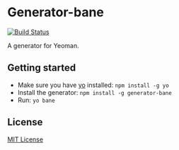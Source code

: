 # Generator-bane
[![Build Status](https://secure.travis-ci.org/ftzeng/generator-bane.png?branch=master)](https://travis-ci.org/ftzeng/generator-bane)

A generator for Yeoman.

## Getting started
- Make sure you have [yo](https://github.com/yeoman/yo) installed:
    `npm install -g yo`
- Install the generator: `npm install -g generator-bane`
- Run: `yo bane`

## License
[MIT License](http://en.wikipedia.org/wiki/MIT_License)
